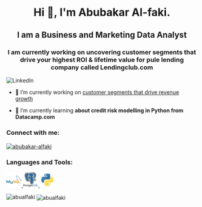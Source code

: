 <h1 align="center">Hi 👋, I'm Abubakar Al-faki.</h1>
<h2 align="center" >I am a Business and Marketing Data Analyst</h2>
<h3 align="center">I am currently working on uncovering customer segments that drive your highest ROI & lifetime value for pule lending company called Lendingclub.com</h3>

![LinkedIn](https://img.shields.io/badge/linkedin-%230077B5.svg?style=for-the-badge&logo=linkedin&logoColor=white)


- 🔭 I’m currently working on [customer segments that drive revenue growth](https://github.com/abualfaki/MPV1-analyzing_loan_data)

- 🌱 I’m currently learning **about credit risk modelling in Python from Datacamp.com**

<h3 align="left">Connect with me:</h3>
<p align="left">
<a href="https://linkedin.com/in/abubakar-alfaki" target="blank"><img align="center" src="https://raw.githubusercontent.com/rahuldkjain/github-profile-readme-generator/master/src/images/icons/Social/linked-in-alt.svg" alt="abubakar-alfaki" height="30" width="40" /></a>
</p>

<h3 align="left">Languages and Tools:</h3>
<p align="left"> <a href="https://www.mysql.com/" target="_blank" rel="noreferrer"> <img src="https://raw.githubusercontent.com/devicons/devicon/master/icons/mysql/mysql-original-wordmark.svg" alt="mysql" width="40" height="40"/> </a> <a href="https://www.postgresql.org" target="_blank" rel="noreferrer"> <img src="https://raw.githubusercontent.com/devicons/devicon/master/icons/postgresql/postgresql-original-wordmark.svg" alt="postgresql" width="40" height="40"/> </a> <a href="https://www.python.org" target="_blank" rel="noreferrer"> <img src="https://raw.githubusercontent.com/devicons/devicon/master/icons/python/python-original.svg" alt="python" width="40" height="40"/> </a> </p>

<p><img align="left" src="https://github-readme-stats.vercel.app/api/top-langs?username=abualfaki&show_icons=true&locale=en&layout=compact" alt="abualfaki" /></p>

<p>&nbsp;<img align="center" src="https://github-readme-stats.vercel.app/api?username=abualfaki&show_icons=true&locale=en" alt="abualfaki" /></p>
